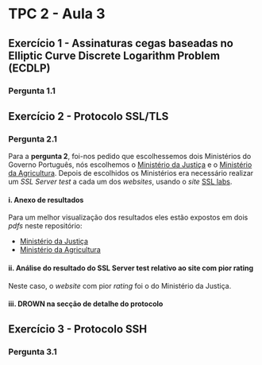 # TPC 2 - Aula 3

## Exercício 1 - Assinaturas cegas baseadas no Elliptic Curve Discrete Logarithm Problem (ECDLP)

### Pergunta 1.1

## Exercício 2 - Protocolo SSL/TLS

### Pergunta 2.1

Para a **pergunta 2**, foi-nos pedido que escolhessemos dois Ministérios do Governo Português, nós escolhemos o [Ministério da Justiça](https://justica.gov.pt/) e o [Ministério da Agricultura](https://www.dgadr.gov.pt/). Depois de escolhidos os Ministérios era necessário realizar um *SSL Server test* a cada um dos *websites*, usando o *site* [SSL labs](https://www.ssllabs.com/ssltest/).

#### i. Anexo de resultados

Para um melhor visualização dos resultados eles estão expostos em dois *pdfs* neste repositório:
* [Ministério da Justiça](https://github.com/uminho-miei-engseg-19-20/Grupo4/blob/master/TPC2/MinJustica.pdf)
* [Ministério da Agricultura](https://github.com/uminho-miei-engseg-19-20/Grupo4/blob/master/TPC2/MinAgricultura.pdf)

#### ii. Análise do resultado do SSL Server test relativo ao site com pior rating

Neste caso, o *website* com pior *rating* foi o do Ministério da Justiça.


#### iii. **DROWN** na secção de detalhe do protocolo


## Exercício 3 - Protocolo SSH

### Pergunta 3.1
